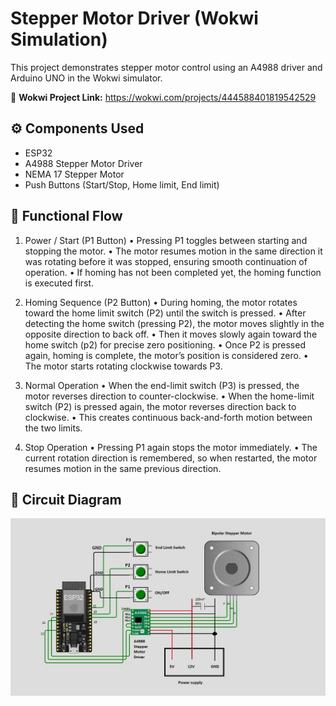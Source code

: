 # Stepper Motor Driver (Wokwi Simulation)

This project demonstrates stepper motor control using an A4988 driver and Arduino UNO in the Wokwi simulator.

🔗 **Wokwi Project Link:** https://wokwi.com/projects/444588401819542529

## ⚙️ Components Used
- ESP32
- A4988 Stepper Motor Driver  
- NEMA 17 Stepper Motor   
- Push Buttons (Start/Stop, Home limit, End limit)  

## 🧠 Functional Flow
1. Power / Start (P1 Button)
• Pressing P1 toggles between starting and stopping the motor.
• The motor resumes motion in the same direction it was rotating before it was
stopped, ensuring smooth continuation of operation.
• If homing has not been completed yet, the homing function is executed first.

2. Homing Sequence (P2 Button)
• During homing, the motor rotates toward the home limit switch (P2) until
the switch is pressed.
• After detecting the home switch (pressing P2), the motor moves slightly in the
opposite direction to back off.
• Then it moves slowly again toward the home switch (p2) for precise zero
positioning.
• Once P2 is pressed again, homing is complete, the motor’s position is
considered zero.
• The motor starts rotating clockwise towards P3.

3. Normal Operation
• When the end-limit switch (P3) is pressed, the motor reverses direction to
counter-clockwise.
• When the home-limit switch (P2) is pressed again, the motor reverses
direction back to clockwise.
• This creates continuous back-and-forth motion between the two limits.

4. Stop Operation
• Pressing P1 again stops the motor immediately.
• The current rotation direction is remembered, so when restarted, the motor
resumes motion in the same previous direction.

## 📸 Circuit Diagram
![Stepper Motor Driver](stepper_motor_driver.jpg)


